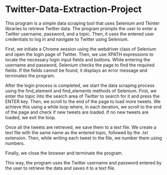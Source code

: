 # Twitter-Data-Extraction-Project

This program is a simple data scraping tool that uses Selenium and Tkinter libraries to retrieve Twitter data. The program prompts the user to enter a Twitter username, password, and a topic. Then, it uses the entered user credentials to log in and navigate to Twitter using Selenium.

First, we initiate a Chrome session using the webdriver class of Selenium and open the login page of Twitter. Then, we use XPATH expressions to locate the necessary login input fields and buttons. While entering the username and password, Selenium checks the page to find the required fields. If the fields cannot be found, it displays an error message and terminates the program.

After the login process is completed, we start the data scraping process using the find_element and find_elements methods of Selenium. First, we enter the topic into the search area of Twitter to search for it and press the ENTER key. Then, we scroll to the end of the page to load more tweets. We achieve this using a while loop where, in each iteration, we scroll to the end of the page and check if new tweets are loaded. If no new tweets are loaded, we exit the loop.

Once all the tweets are retrieved, we save them to a text file. We create a text file with the same name as the entered topic, followed by the .txt extension. Then, while writing each tweet to the file, we number them using numbers.

Finally, we close the browser and terminate the program.

This way, the program uses the Twitter username and password entered by the user to retrieve the data and saves it to a text file.
